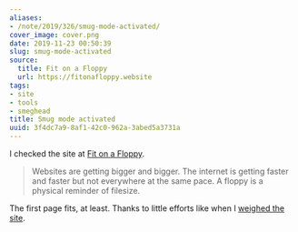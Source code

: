 ```yaml
---
aliases:
- /note/2019/326/smug-mode-activated/
cover_image: cover.png
date: 2019-11-23 00:50:39
slug: smug-mode-activated
source:
  title: Fit on a Floppy
  url: https://fitonafloppy.website
tags:
- site
- tools
- smeghead
title: Smug mode activated
uuid: 3f4dc7a9-8af1-42c0-962a-3abed5a3731a
---
```


I checked the site at [Fit on a Floppy][].

[Fit on a Floppy]:https://fitonafloppy.website

> Websites are getting bigger and bigger. The internet is getting faster and faster but not everywhere at the
> same pace. A floppy is a physical reminder of filesize.

The first page fits, at least. Thanks to little efforts like when I [weighed the site][].

[weighed the site]: /post/2019/06/weighing-files-with-python/